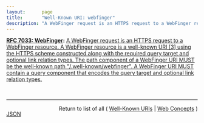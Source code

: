 ```yaml
---
layout:      page
title:       "Well-Known URI: webfinger"
description: "A WebFinger request is an HTTPS request to a WebFinger resource. A WebFinger resource is a well-known URI [3] using the HTTPS scheme constructed along with the required query target and optional link relation types. The path component of a WebFinger URI MUST be the well-known path \"/.well-known/webfinger\". A WebFinger URI MUST contain a query component that encodes the query target and optional link relation types."
---
```


**[RFC 7033: WebFinger](/specs/IETF/RFC/7033 "This specification defines the WebFinger protocol, which can be used to discover information about people or other entities on the Internet using standard HTTP methods. WebFinger discovers information for a URI that might not be usable as a locator otherwise, such as account or email URIs."):** [A WebFinger request is an HTTPS request to a WebFinger resource. A WebFinger resource is a well-known URI [3] using the HTTPS scheme constructed along with the required query target and optional link relation types. The path component of a WebFinger URI MUST be the well-known path "/.well-known/webfinger". A WebFinger URI MUST contain a query component that encodes the query target and optional link relation types.](http://tools.ietf.org/html/rfc7033#section-4 "Read documentation for Well-Known URI &#34;webfinger&#34;")

<br/>
<hr/>

<p style="float : left"><a href="webfinger.json" title="JSON representing this particular Web Concept value">JSON</a></p>
<p style="text-align: right">Return to list of all ( <a href="../well-known-uris">Well-Known URIs</a> | <a href="../">Web Concepts</a> )</p>
